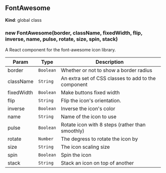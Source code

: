 <a name="FontAwesome"></a>
## FontAwesome
**Kind**: global class  
<a name="new_FontAwesome_new"></a>
### new FontAwesome(border, className, fixedWidth, flip, inverse, name, pulse, rotate, size, spin, stack)
A React component for the font-awesome icon library.


| Param | Type | Description |
| --- | --- | --- |
| border | <code>Boolean</code> | Whether or not to show a border radius |
| className | <code>String</code> | An extra set of CSS classes to add to the component |
| fixedWidth | <code>Boolean</code> | Make buttons fixed width |
| flip | <code>String</code> | Flip the icon's orientation. |
| inverse | <code>Boolean</code> | Inverse the icon's color |
| name | <code>String</code> | Name of the icon to use |
| pulse | <code>Boolean</code> | Rotate icon with 8 steps (rather than smoothly) |
| rotate | <code>Number</code> | The degress to rotate the icon by |
| size | <code>String</code> | The icon scaling size |
| spin | <code>Boolean</code> | Spin the icon |
| stack | <code>String</code> | Stack an icon on top of another |


